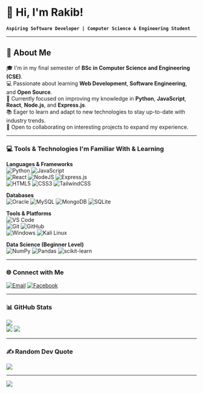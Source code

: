 # 👋 Hi, I'm Rakib!

**`Aspiring Software Developer | Computer Science & Engineering Student`**

---

## 💫 About Me
🎓 I'm in my final semester of **BSc in Computer Science and Engineering (CSE)**.<br>
💻 Passionate about learning **Web Development**, **Software Engineering**, and **Open Source**.<br>
🚀 Currently focused on improving my knowledge in **Python**, **JavaScript**, **React**, **Node.js**, and **Express.js**.<br>
📚 Eager to learn and adapt to new technologies to stay up-to-date with industry trends.<br>
🤝 Open to collaborating on interesting projects to expand my experience.

---

### 💻 Tools & Technologies I'm Familiar With & Learning

**Languages & Frameworks**  
![Python](https://img.shields.io/badge/Python-3670A0?style=for-the-badge&logo=python&logoColor=ffdd54)
![JavaScript](https://img.shields.io/badge/JavaScript-%23323330.svg?style=for-the-badge&logo=javascript&logoColor=%23F7DF1E) <br/>
![React](https://img.shields.io/badge/React-%2320232a.svg?style=for-the-badge&logo=react&logoColor=%2361DAFB)
![NodeJS](https://img.shields.io/badge/Node.js-6DA55F?style=for-the-badge&logo=node.js&logoColor=white)
![Express.js](https://img.shields.io/badge/Express.js-%23404d59.svg?style=for-the-badge&logo=express&logoColor=%2361DAFB) <br/>
![HTML5](https://img.shields.io/badge/HTML5-%23E34F26.svg?style=for-the-badge&logo=html5&logoColor=white)
![CSS3](https://img.shields.io/badge/CSS3-%231572B6.svg?style=for-the-badge&logo=css3&logoColor=white)
![TailwindCSS](https://img.shields.io/badge/TailwindCSS-%2338B2AC.svg?style=for-the-badge&logo=tailwind-css&logoColor=white)

**Databases**  
![Oracle](https://img.shields.io/badge/Oracle-F80000?style=for-the-badge&logo=oracle&logoColor=white)
![MySQL](https://img.shields.io/badge/MySQL-4479A1.svg?style=for-the-badge&logo=mysql&logoColor=white)
![MongoDB](https://img.shields.io/badge/MongoDB-%234ea94b.svg?style=for-the-badge&logo=mongodb&logoColor=white) 
![SQLite](https://img.shields.io/badge/sqlite-%2307405e.svg?style=for-the-badge&logo=sqlite&logoColor=white)

**Tools & Platforms**  
![VS Code](https://img.shields.io/badge/VS%20Code-007ACC?style=for-the-badge&logo=visual-studio-code&logoColor=white) <br/>
![Git](https://img.shields.io/badge/Git-F05032?style=for-the-badge&logo=git&logoColor=white)
![GitHub](https://img.shields.io/badge/GitHub-%23121011.svg?style=for-the-badge&logo=github&logoColor=white) <br/>
![Windows](https://img.shields.io/badge/Windows-0078D6.svg?style=for-the-badge&logo=windows&logoColor=white)
![Kali Linux](https://img.shields.io/badge/Kali%20Linux-557C94?style=for-the-badge&logo=kalilinux&logoColor=white)

**Data Science (Beginner Level)**  
![NumPy](https://img.shields.io/badge/NumPy-%23013243.svg?style=for-the-badge&logo=numpy&logoColor=white)
![Pandas](https://img.shields.io/badge/Pandas-%23150458.svg?style=for-the-badge&logo=pandas&logoColor=white)
![scikit-learn](https://img.shields.io/badge/scikit--learn-%23F7931E.svg?style=for-the-badge&logo=scikit-learn&logoColor=white)

---

### 🌐 Connect with Me

[![Email](https://img.shields.io/badge/Email-D14836?style=for-the-badge&logo=gmail&logoColor=white)](mailto:rikibuldevx@gmail.com)
[![Facebook](https://img.shields.io/badge/Facebook-1877F2?style=for-the-badge&logo=facebook&logoColor=white)](https://facebook.com/rafsan0x20rafi)

---

### 📊 GitHub Stats
![](https://github-readme-stats.vercel.app/api/top-langs/?username=RakibulDevX&theme=vue-dark&hide_border=false&include_all_commits=false&count_private=false&layout=compact)<br/>
![](https://github-readme-stats.vercel.app/api?username=RakibulDevX&theme=vue-dark&hide_border=false&include_all_commits=false&count_private=false)
![](https://github-readme-streak-stats.herokuapp.com/?user=RakibulDevX&theme=vue-dark&hide_border=false)

---

### ✍️ Random Dev Quote
![](https://quotes-github-readme.vercel.app/api?type=horizontal&theme=tokyonight)

---

[![](https://visitcount.itsvg.in/api?id=RakibulDevX&icon=0&color=0)](https://visitcount.itsvg.in)

